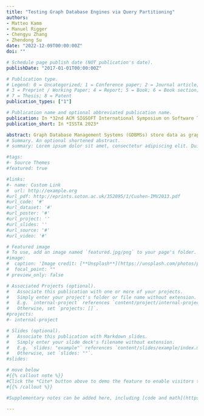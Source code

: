 ```yaml
---
title: "Testing Graph Database Engines via Query Partitioning"
authors:
- Matteo Kamm
- Manuel Rigger
- Chengyu Zhang
- Zhendong Su
date: "2022-12-09T00:00:00Z"
doi: ""

# Schedule page publish date (NOT publication's date).
publishDate: "2017-01-01T00:00:00Z"

# Publication type.
# Legend: 0 = Uncategorized; 1 = Conference paper; 2 = Journal article;
# 3 = Preprint / Working Paper; 4 = Report; 5 = Book; 6 = Book section;
# 7 = Thesis; 8 = Patent
publication_types: ["1"]

# Publication name and optional abbreviated publication name.
publication: In *32nd ACM SIGSOFT International Symposium on Software Testing and Analysis*
publication_short: In *ISSTA 2023*

abstract: Graph Database Management Systems (GDBMSs) store data as graphs and allow the efficient querying of nodes and their relationships. Logic bugs are bugs that cause a GDBMS to return an incorrect result for a given query (e.g., by returning incorrect nodes or relationships). The impact of such bugs can be severe, as they often go unnoticed. The core insight of this paper is that Query Partitioning, a test oracle that has been proposed to test Relational Database Systems, is applicable to testing GDBMSs as well. The core idea of Query Partitioning is that, given a query, multiple queries are derived whose results can be combined to reconstruct the given query’s result. Any discrepancy in the result indicates a logic bug. We have implemented this approach as a practical tool named GDBMeter and evaluated GDBMeter on three popular GDBMSs and found a total of 41 unique, previously unknown bugs. We consider 14 of them to be logic bugs, the others being error or crash bugs. Overall, 27 of the bugs have been fixed, and 35 confirmed. We compared our approach to the state-of-the-art approach to testing GDBMS, which relies on differential testing; we found that it results in a high number of false alarms, while Query Partitioning reported actual logic bugs without any false alarms. Furthermore, despite the previous efforts in testing Neo4j and JanusGraph, we found 13 additional bugs. The developers appreciate our work and plan to integrate GDBMeter into their testing process. We expect that this simple, yet effective approach and the practical tool will be used to test other GDBMSs.
# Summary. An optional shortened abstract.
# summary: Lorem ipsum dolor sit amet, consectetur adipiscing elit. Duis posuere tellus ac convallis placerat. Proin tincidunt magna sed ex sollicitudin condimentum.

#tags:
#- Source Themes
#featured: true

#links:
#- name: Custom Link
#  url: http://example.org
#url_pdf: http://eprints.soton.ac.uk/352095/1/Cushen-IMV2013.pdf
#url_code: '#'
#url_dataset: '#'
#url_poster: '#'
#url_project: ''
#url_slides: ''
#url_source: '#'
#url_video: '#'

# Featured image
# To use, add an image named `featured.jpg/png` to your page's folder. 
#image:
#  caption: 'Image credit: [**Unsplash**](https://unsplash.com/photos/pLCdAaMFLTE)'
#  focal_point: ""
# preview_only: false

# Associated Projects (optional).
#   Associate this publication with one or more of your projects.
#   Simply enter your project's folder or file name without extension.
#   E.g. `internal-project` references `content/project/internal-project/index.md`.
#   Otherwise, set `projects: []`.
#projects:
#- internal-project

# Slides (optional).
#   Associate this publication with Markdown slides.
#   Simply enter your slide deck's filename without extension.
#   E.g. `slides: "example"` references `content/slides/example/index.md`.
#   Otherwise, set `slides: ""`.
#slides:

# move below
#{{% callout note %}}
#Click the *Cite* button above to demo the feature to enable visitors to import publication metadata into their reference management software.
#{{% /callout %}}

#Supplementary notes can be added here, including [code and math](https://sourcethemes.com/academic/docs/writing-markdown-latex/).

---
```


